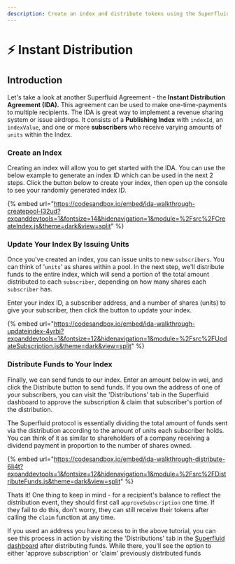 ```yaml
---
description: Create an index and distribute tokens using the Superfluid Core-SDK
---
```


# ⚡ Instant Distribution

## Introduction

Let's take a look at another Superfluid Agreement - the **Instant Distribution Agreement (IDA).** This agreement can be used to make one-time-payments to multiple recipients. The IDA is great way to implement a revenue sharing system or issue airdrops. It consists of a **Publishing Index** with `indexId`, an `indexValue`, and one or more **subscribers** who receive varying amounts of `units` within the Index.

### Create an Index

Creating an index will allow you to get started with the IDA. You can use the below example to generate an index ID which can be used in the next 2 steps. Click the button below to create your index, then open up the console to see your randomly generated index ID.

{% embed url="https://codesandbox.io/embed/ida-walkthrough-createpool-l32ud?expanddevtools=1&fontsize=14&hidenavigation=1&module=%2Fsrc%2FCreateIndex.js&theme=dark&view=split" %}

### Update Your Index By Issuing Units&#x20;

Once you've created an index, you can issue units to new `subscribers`. You can think of '`units`' as shares within a pool. In the next step, we'll distribute funds to the entire index, which will send a portion of the total amount distributed to each `subscriber`, depending on how many shares each `subscriber` has.&#x20;

Enter your index ID, a subscriber address, and a number of shares (units) to give your subscriber, then click the button to update your index.&#x20;

{% embed url="https://codesandbox.io/embed/ida-walkthrough-updateindex-4yrbi?expanddevtools=1&fontsize=12&hidenavigation=1&module=%2Fsrc%2FUpdateSubscription.js&theme=dark&view=split" %}

### Distribute Funds to Your Index

Finally, we can send funds to our index. Enter an amount below in wei, and click the Distribute button to send funds. If you own the address of one of your subscribers, you can visit the 'Distributions' tab in the Superfluid dashboard to approve the subscription & claim that subscriber's portion of the distribution.

The Superfluid protocol is essentially dividing the total amount of funds sent via the distribution according to the amount of units each subscriber holds. You can think of it as similar to shareholders of a company receiving a dividend payment in proportion to the number of shares owned.

{% embed url="https://codesandbox.io/embed/ida-walkthrough-distribute-6li4t?expanddevtools=1&fontsize=12&hidenavigation=1&module=%2Fsrc%2FDistributeFunds.js&theme=dark&view=split" %}

Thats it! One thing to keep in mind - for a recipient's balance to reflect the distribution event, they should first call `approveSubscription` one time. If they fail to do this, don't worry, they can still receive their tokens after calling the `claim` function at any time.&#x20;

If you used an address you have access to in the above tutorial, you can see this process in action by visiting the 'Distributions' tab in the [Superfluid dashboard](https://app.superfluid.finance/dashboard) after distributing funds. While there, you'll see the option to either 'approve subscription' or 'claim' previously distributed funds

